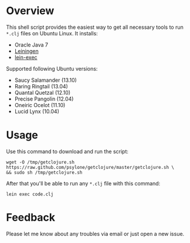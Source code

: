 # Overview #

This shell script provides the easiest way to get all necessary tools to run `*.clj` files on Ubuntu Linux. It installs:

- Oracle Java 7
- [Leiningen](http://leiningen.org/)
- [lein-exec](https://github.com/kumarshantanu/lein-exec)

Supported following Ubuntu versions:

- Saucy Salamander (13.10)
- Raring Ringtail (13.04)
- Quantal Quetzal (12.10)
- Precise Pangolin (12.04)
- Oneiric Ocelot (11.10)
- Lucid Lynx (10.04)

# Usage #

Use this command to download and run the script:

    wget -O /tmp/getclojure.sh https://raw.github.com/psylone/getclojure/master/getclojure.sh \
    && sudo sh /tmp/getclojure.sh

After that you'll be able to run any `*.clj` file with this command:

    lein exec code.clj

# Feedback #

Please let me know about any troubles via email or just open a new issue.
